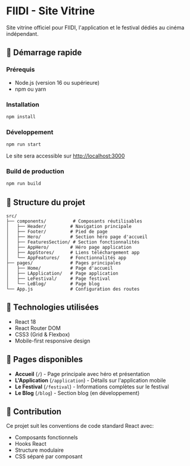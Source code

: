 # FIIDI - Site Vitrine

Site vitrine officiel pour FIIDI, l'application et le festival dédiés au cinéma indépendant.

## 🚀 Démarrage rapide

### Prérequis
- Node.js (version 16 ou supérieure)
- npm ou yarn

### Installation
```bash
npm install
```

### Développement
```bash
npm run start
```
Le site sera accessible sur [http://localhost:3000](http://localhost:3000)

### Build de production
```bash
npm run build
```

## 📁 Structure du projet

```
src/
├── components/          # Composants réutilisables
│   ├── Header/         # Navigation principale
│   ├── Footer/         # Pied de page
│   ├── Hero/           # Section héro page d'accueil
│   ├── FeaturesSection/ # Section fonctionnalités
│   ├── AppHero/        # Héro page application
│   ├── AppStores/      # Liens téléchargement app
│   └── AppFeatures/    # Fonctionnalités app
├── pages/              # Pages principales
│   ├── Home/           # Page d'accueil
│   ├── LApplication/   # Page application
│   ├── LeFestival/     # Page festival
│   └── LeBlog/         # Page blog
└── App.js              # Configuration des routes
```


## 🔧 Technologies utilisées

- React 18
- React Router DOM
- CSS3 (Grid & Flexbox)
- Mobile-first responsive design

## 📄 Pages disponibles

- **Accueil** (`/`) - Page principale avec héro et présentation
- **L'Application** (`/application`) - Détails sur l'application mobile
- **Le Festival** (`/festival`) - Informations complètes sur le festival
- **Le Blog** (`/blog`) - Section blog (en développement)


## 👥 Contribution

Ce projet suit les conventions de code standard React avec:
- Composants fonctionnels
- Hooks React
- Structure modulaire
- CSS séparé par composant

